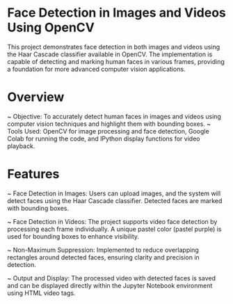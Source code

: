 # Face Detection in Images and Videos Using OpenCV
This project demonstrates face detection in both images and videos using the Haar Cascade classifier available in OpenCV. The implementation is capable of detecting and marking human faces in various frames, providing a foundation for more advanced computer vision applications.

# Overview
  ~ Objective: To accurately detect human faces in images and videos using computer vision techniques and highlight them with bounding boxes.
  ~ Tools Used: OpenCV for image processing and face detection, Google Colab for running the code, and IPython display functions for video playback.

# Features
  ~ Face Detection in Images:
Users can upload images, and the system will detect faces using the Haar Cascade classifier. Detected faces are marked with bounding boxes.

  ~ Face Detection in Videos:
The project supports video face detection by processing each frame individually. A unique pastel color (pastel purple) is used for bounding boxes to enhance visibility.

  ~ Non-Maximum Suppression:
Implemented to reduce overlapping rectangles around detected faces, ensuring clarity and precision in detection.

  ~ Output and Display:
The processed video with detected faces is saved and can be displayed directly within the Jupyter Notebook environment using HTML video tags.
